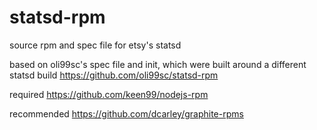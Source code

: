 statsd-rpm
==========

source rpm and spec file for etsy's statsd 

based on oli99sc's spec file and init, which were built around a different statsd build
https://github.com/oli99sc/statsd-rpm

required
https://github.com/keen99/nodejs-rpm

recommended
https://github.com/dcarley/graphite-rpms

